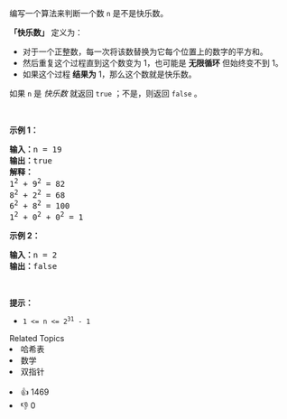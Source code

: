 <p>编写一个算法来判断一个数 <code>n</code> 是不是快乐数。</p>

<p><strong>「快乐数」</strong>&nbsp;定义为：</p>

<ul> 
 <li>对于一个正整数，每一次将该数替换为它每个位置上的数字的平方和。</li> 
 <li>然后重复这个过程直到这个数变为 1，也可能是 <strong>无限循环</strong> 但始终变不到 1。</li> 
 <li>如果这个过程 <strong>结果为</strong>&nbsp;1，那么这个数就是快乐数。</li> 
</ul>

<p>如果 <code>n</code> 是 <em>快乐数</em> 就返回 <code>true</code> ；不是，则返回 <code>false</code> 。</p>

<p>&nbsp;</p>

<p><strong>示例 1：</strong></p>

<pre>
<strong>输入：</strong>n = 19
<strong>输出：</strong>true
<strong>解释：
</strong>1<sup>2</sup> + 9<sup>2</sup> = 82
8<sup>2</sup> + 2<sup>2</sup> = 68
6<sup>2</sup> + 8<sup>2</sup> = 100
1<sup>2</sup> + 0<sup>2</sup> + 0<sup>2</sup> = 1
</pre>

<p><strong>示例 2：</strong></p>

<pre>
<strong>输入：</strong>n = 2
<strong>输出：</strong>false
</pre>

<p>&nbsp;</p>

<p><strong>提示：</strong></p>

<ul> 
 <li><code>1 &lt;= n &lt;= 2<sup>31</sup> - 1</code></li> 
</ul>

<div><div>Related Topics</div><div><li>哈希表</li><li>数学</li><li>双指针</li></div></div><br><div><li>👍 1469</li><li>👎 0</li></div>